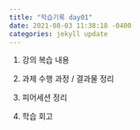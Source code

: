 ```yaml
---
title: "학습기록 day01"
date: 2021-08-03 11:38:18 -0400
categories: jekyll update
---
```


1) 강의 복습 내용

2) 과제 수행 과정 / 결과물 정리

3) 피어세션 정리

4) 학습 회고

